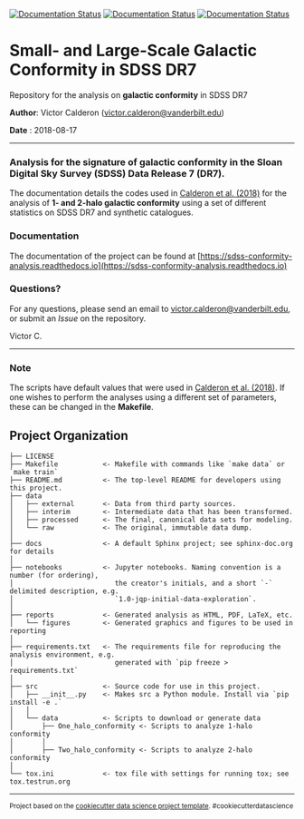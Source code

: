 [![Documentation Status](https://readthedocs.org/projects/sdss-conformity-analysis/badge/?version=latest)](http://sdss-conformity-analysis.readthedocs.io/en/latest/?badge=latest)
[![Documentation Status](https://img.shields.io/badge/Paper-arXiv-red.svg)](https://arxiv.org/abs/1712.02797)
[![Documentation Status](https://img.shields.io/badge/Paper-MNRAS-orange.svg)](https://academic.oup.com/mnras/article/480/2/2031/5059600)

Small- and Large-Scale Galactic Conformity in SDSS DR7
========================================================

Repository for the analysis on **galactic conformity** in SDSS DR7

**Author**: Victor Calderon ([victor.calderon@vanderbilt.edu](mailto:victor.calderon@vanderbilt.edu))

**Date**  : 2018-08-17

---

### Analysis for the signature of galactic conformity in the Sloan Digital Sky Survey (SDSS) Data Release 7 (DR7).

The documentation details the codes used in [Calderon et al. (2018)](https://academic.oup.com/mnras/article/480/2/2031/5059600) for the analysis of **1- and 2-halo galactic conformity** using a set of different statistics on SDSS DR7 and synthetic catalogues.

### Documentation

The documentation of the project can be found at
[https://sdss-conformity-analysis.readthedocs.io](https://sdss-conformity-analysis.readthedocs.io)

### Questions?
For any questions, please send an email to [victor.calderon@vanderbilt.edu](mailto:victor.calderon@vanderbilt.edu), or submit an _Issue_ on the repository.

Victor C.

---

### Note
The scripts have default values that were used in [Calderon et al. (2018)](https://academic.oup.com/mnras/article/480/2/2031/5059600). If one wishes to perform the analyses using a different set of parameters, these can be changed in the **Makefile**.


Project Organization
------------

    ├── LICENSE
    ├── Makefile           <- Makefile with commands like `make data` or `make train`
    ├── README.md          <- The top-level README for developers using this project.
    ├── data
    │   ├── external       <- Data from third party sources.
    │   ├── interim        <- Intermediate data that has been transformed.
    │   ├── processed      <- The final, canonical data sets for modeling.
    │   └── raw            <- The original, immutable data dump.
    │
    ├── docs               <- A default Sphinx project; see sphinx-doc.org for details
    │
    ├── notebooks          <- Jupyter notebooks. Naming convention is a number (for ordering),
    │                         the creator's initials, and a short `-` delimited description, e.g.
    │                         `1.0-jqp-initial-data-exploration`.
    │
    ├── reports            <- Generated analysis as HTML, PDF, LaTeX, etc.
    │   └── figures        <- Generated graphics and figures to be used in reporting
    │
    ├── requirements.txt   <- The requirements file for reproducing the analysis environment, e.g.
    │                         generated with `pip freeze > requirements.txt`
    │
    ├── src                <- Source code for use in this project.
    │   ├── __init__.py    <- Makes src a Python module. Install via `pip install -e .`
    │   │
    │   └── data           <- Scripts to download or generate data
    │       ├── One_halo_conformity <- Scripts to analyze 1-halo conformity
    │       │
    │       ├── Two_halo_conformity <- Scripts to analyze 2-halo conformity
    │
    └── tox.ini            <- tox file with settings for running tox; see tox.testrun.org


--------
<p><small>Project based on the <a target="_blank" href="https://drivendata.github.io/cookiecutter-data-science/">cookiecutter data science project template</a>. #cookiecutterdatascience</small></p>
